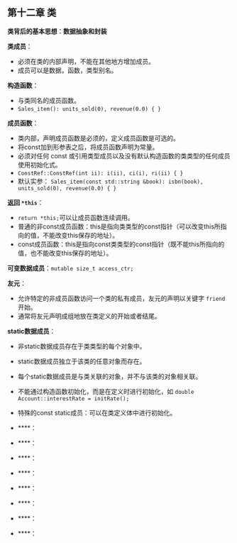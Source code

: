 ## 第十二章 类

**类背后的基本思想**：**数据抽象和封装**

**类成员**：
- 必须在类的内部声明，不能在其他地方增加成员。
- 成员可以是数据，函数，类型别名。

**构造函数**：
- 与类同名的成员函数。
- `Sales_item(): units_sold(0), revenue(0.0) { }`

**成员函数**：
- 类内部，声明成员函数是必须的，定义成员函数是可选的。
- 将const加到形参表之后，将成员函数声明为常量。
- 必须对任何 const 或引用类型成员以及没有默认构造函数的类类型的任何成员使用初始化式。
- `ConstRef::ConstRef(int ii): i(ii), ci(i), ri(ii) { }`
- 默认实参： `Sales_item(const std::string &book): isbn(book), units_sold(0), revenue(0.0) { }`

**返回 `*this`**：
- `return *this;`可以让成员函数连续调用。
- 普通的非const成员函数：this是指向类类型的const指针（可以改变this所指向的值，不能改变this保存的地址）。
- const成员函数：this是指向const类类型的const指针（既不能this所指向的值，也不能改变this保存的地址）。

**可变数据成员**：`mutable size_t access_ctr; `

**友元**：
- 允许特定的非成员函数访问一个类的私有成员，友元的声明以关键字 `friend`开始。
- 通常将友元声明成组地放在类定义的开始或者结尾。

**static数据成员**：
- 非static数据成员存在于类类型的每个对象中。
- static数据成员独立于该类的任意对象而存在。
- 每个static数据成员是与类关联的对象，并不与该类的对象相关联。
- 不能通过构造函数初始化，而是在定义时进行初始化，如 `double Account::interestRate = initRate();`
- 特殊的const static成员：可以在类定义体中进行初始化。

- ****：
- ****：
- ****：
- ****：
- ****：
- ****：
- ****：
- ****：


